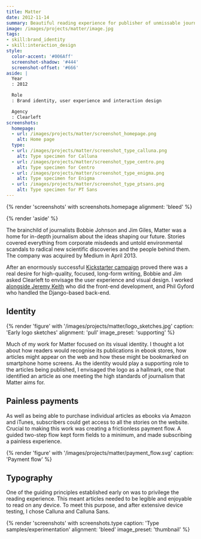```yaml
---
title: Matter
date: 2012-11-14
summary: Beautiful reading experience for publisher of unmissable journalism.
image: /images/projects/matter/image.jpg
tags:
- skill:brand_identity
- skill:interaction_design
style:
  color-accent: '#006Aff'
  screenshot-shadow: '#444'
  screenshot-offset: '#666'
aside: |
  Year
  : 2012

  Role
  : Brand identity, user experience and interaction design

  Agency
  : Clearleft
screenshots:
  homepage:
  - url: /images/projects/matter/screenshot_homepage.png
    alt: Home page
  type:
  - url: /images/projects/matter/screenshot_type_calluna.png
    alt: Type specimen for Calluna
  - url: /images/projects/matter/screenshot_type_centro.png
    alt: Type specimen for Centro
  - url: /images/projects/matter/screenshot_type_enigma.png
    alt: Type specimen for Enigma
  - url: /images/projects/matter/screenshot_type_ptsans.png
    alt: Type specimen for PT Sans
---
```

{% render 'screenshots' with screenshots.homepage
  alignment: 'bleed'
%}

{% render 'aside' %}

The brainchild of journalists Bobbie Johnson and Jim Giles, Matter was a home for in-depth journalism about the ideas shaping our future. Stories covered everything from corporate misdeeds and untold environmental scandals to radical new scientific discoveries and the people behind them. The company was acquired by Medium in April 2013.

After an enormously successful [Kickstarter campaign][1] proved there was a real desire for high-quality, focused, long-form writing, Bobbie and Jim asked Clearleft to envisage the user experience and visual design. I worked [alongside Jeremy Keith][2] who did the front-end development, and Phil Gyford who handled the Django-based back-end.

## Identity

{% render 'figure' with '/images/projects/matter/logo_sketches.jpg'
  caption: 'Early logo sketches'
  alignment: 'pull'
  image_preset: 'supporting'
%}

Much of my work for Matter focused on its visual identity. I thought a lot about how readers would recognise its publications in ebook stores, how articles might appear on the web and how these might be bookmarked on smartphone home screens. As the identity would play a supporting role to the articles being published, I envisaged the logo as a hallmark, one that identified an article as one meeting the high standards of journalism that Matter aims for.

## Painless payments

As well as being able to purchase individual articles as ebooks via Amazon and iTunes, subscribers could get access to all the stories on the website. Crucial to making this work was creating a frictionless payment flow. A guided two-step flow kept form fields to a minimum, and made subscribing a painless experience.

{% render 'figure' with '/images/projects/matter/payment_flow.svg'
  caption: 'Payment flow'
%}

## Typography

One of the guiding principles established early on was to privilege the reading experience. This meant articles needed to be legible and enjoyable to read on any device. To meet this purpose, and after extensive device testing, I chose Calluna and Calluna Sans.

{% render 'screenshots' with screenshots.type
  caption: 'Type samples/experimentation'
  alignment: 'bleed'
  image_preset: 'thumbnail'
%}

[1]: https://www.kickstarter.com/projects/readmatter/matter
[2]: https://adactio.com/journal/5886
